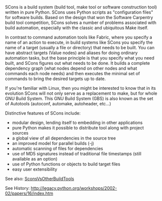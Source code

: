 SCons is a build system (build tool, make tool or software construction tool) written in pure Python. SCons uses Python scripts as "configuration files" for software builds. Based on the design that won the Software Carpentry build tool competition, SCons solves a number of problems associated with build automation, especially with the classic and ubiquitous Make itself.

In contrast to command automation tools like Fabric, where you specify a name of an action to execute, in build systems like SCons you specify the name of a target (usually a file or directory) that needs to be built. You can have abstract targets (Value nodes) and aliases for doing ordinary automation tasks, but the base principle is that you specify what you need built, and SCons figures out what needs to be done.  It builds a complete dependency graph (what nodes depend on other nodes and what commands each node needs) and then executes the minimal set of commands to bring the desired targets up to date.

If you're familiar with Linux, then you might be interested to know that in its evolution SCons will not only serve as a replacement to make, but for whole GNU Build System. This GNU Build System (GBS) is also known as the set of Autotools (autoconf, automake, autoheader, etc...)

Distinctive features of SCons include:

* modular design, lending itself to embedding in other applications
* pure Python makes it possible to distribute tool along with project sources
* a global view of all dependencies in the source tree
* an improved model for parallel builds (-j)
* automatic scanning of files for dependencies
* use of MD5 signatures instead of traditional file timestamps (still available as an option)
* use of Python functions or objects to build target files
* easy user extensibility

See also: [SconsVsOtherBuildTools](SconsVsOtherBuildTools)

See History: http://legacy.python.org/workshops/2002-02/papers/16/index.htm